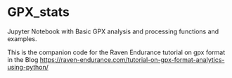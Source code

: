 # GPX_stats
Jupyter Notebook with Basic GPX analysis and processing functions and examples.

This is the companion code for the Raven Endurance tutorial on gpx format in the Blog https://raven-endurance.com/tutorial-on-gpx-format-analytics-using-python/

